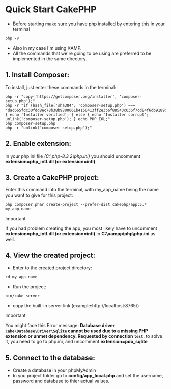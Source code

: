 # Quick Start CakePHP
- Before starting make sure you have php installed by entering this in your terminal
```
php -v
```
- Also in my case I'm using XAMP.
- All the commands that we're going to be using are preferred to be implemented in the same directory.
## 1. Install Composer:
To install, just enter these commands in the terminal:
```
php -r "copy('https://getcomposer.org/installer', 'composer-setup.php');"
php -r "if (hash_file('sha384', 'composer-setup.php') === 'dac665fdc30fdd8ec78b38b9800061b4150413ff2e3b6f88543c636f7cd84f6db9189d43a81e5503cda447da73c7e5b6') { echo 'Installer verified'; } else { echo 'Installer corrupt'; unlink('composer-setup.php'); } echo PHP_EOL;"
php composer-setup.php
php -r "unlink('composer-setup.php');"
```
## 2. Enable extension:
In your php.ini file *(C:\php-8.3.2\php.ini)* you should uncomment **extension=php_intl.dll (or extension=intl)**
## 3. Create a CakePHP project:
Enter this command into the terminal, with my_app_name being the name you want to give for this project:
```
php composer.phar create-project --prefer-dist cakephp/app:5.* my_app_name

```
> [!IMPORTANT]
> If you had problem creating the app, you most likely have to uncomment **extension=php_intl.dll (or extension=intl)** in **C:\xampp\php\php.ini** as well.
## 4. View the created project:
* Enter to the created project directory:
```
cd my_app_name
```
* Run the project:
```
bin/cake server
```
* copy the built-in server link (example:http://localhost:8765/)
> [!IMPORTANT]
> You might face this Error message: **Database driver `Cake\Database\Driver\Sqlite` cannot be used due to a missing PHP extension or unmet dependency. Requested by connection  `test`**.
> to solve it, you need to go to php.ini, and uncomment **extension=pdo_sqlite**
## 5. Connect to the database:
* Create a database in your phpMyAdmin
* In you project folder go to **config/app_local.php** and set the username, password and database to thier actual values.
